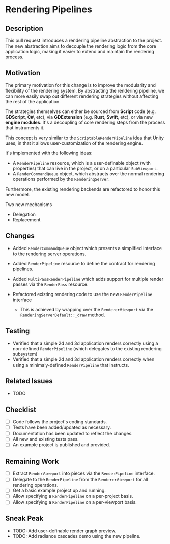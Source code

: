 # Rendering Pipelines

## Description

This pull request introduces a rendering pipeline abstraction to the project. The new abstraction aims to decouple the rendering logic from the core application logic, making it easier to extend and maintain the rendering process.

## Motivation

The primary motivation for this change is to improve the modularity and flexibility of the rendering system. By abstracting the rendering pipeline, we can more easily swap out different rendering strategies without affecting the rest of the application.

The strategies themselves can either be sourced from **Script** code (e.g. **GDScript**, **C#**, etc), via **GDExtension** (e.g. **Rust**, **Swift**, etc), or via new **engine modules**. It's a decoupling of core rendering steps from the process that instruments it. 

This concept is very similar to the `ScriptableRenderPipeline` idea that Unity uses, in that it allows user-customization of the rendering engine.

It's implemented with the following ideas:

* A `RenderPipeline` resource, which is a user-definable object (with properties) that can live in the project, or on a particular `SubViewport`.
* A `RenderCommandQueue` object, which abstracts over the normal rendering operations performed by the `RenderingServer`.

Furthermore, the existing rendering backends are refactored to honor this new model.

Two new mechanisms
* Delegation
* Replacement

## Changes

- Added `RenderCommandQueue` object which presents a simplified interface to the rendering server operations.
- Added `RenderPipeline` resource to define the contract for rendering pipelines.
- Added `MultiPassRenderPipeline` which adds support for multiple render passes via the `RenderPass` resource.

- Refactored existing rendering code to use the new `RenderPipeline` interface
  - This is achieved by wrapping over the `RendererViewport` via the `RenderingServerDefault::_draw` method.

## Testing

- Verified that a simple 2d and 3d application renders correctly using a non-defined `RenderPipeline` (which delegates to the existing rendering subsystem)
- Verified that a simple 2d and 3d application renders correctly when using a minimaly-defined `RenderPipeline` that instructs.

## Related Issues

- TODO

## Checklist

- [ ] Code follows the project's coding standards.
- [ ] Tests have been added/updated as necessary.
- [ ] Documentation has been updated to reflect the changes.
- [ ] All new and existing tests pass.
- [ ] An example project is published and provided.

## Remaining Work

- [ ] Extract `RenderViewport` into pieces via the `RenderPipeline` interface.
- [ ] Delegate to the `RenderPipeline` from the `RendererViewport` for all rendering operations.
- [ ] Get a basic example project up and running.
- [ ] Allow specifying a `RenderPipeline` on a per-project basis.
- [ ] Allow specifying a `RenderPipeline` on a per-viewport basis.

## Sneak Peak

- TODO: Add user-definable render graph preview.
- TODO: Add radiance cascades demo using the new pipeline.